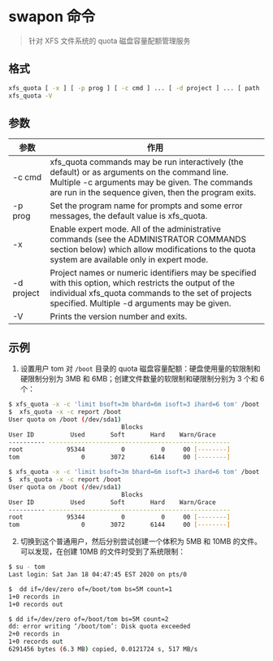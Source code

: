 # swapon 命令

> 针对 XFS 文件系统的 quota 磁盘容量配额管理服务

## 格式

```bash
xfs_quota [ -x ] [ -p prog ] [ -c cmd ] ... [ -d project ] ... [ path ... ]
xfs_quota -V
```

## 参数

| 参数 | 作用 |
| --------- | --------- |
| -c cmd | xfs_quota commands may be run interactively (the default) or as arguments on the command line. Multiple -c arguments may be given. The commands are run in the sequence given, then the program exits. |
| -p prog | Set the program name for prompts and some error messages, the default value is xfs_quota. |
| -x | Enable expert mode. All of the administrative commands (see the ADMINISTRATOR COMMANDS section below) which allow modifications to the quota system are available only in expert mode. |
| -d project | Project names or numeric identifiers may be specified with this option, which restricts the output of the individual xfs_quota commands to the set of projects specified. Multiple -d arguments may be given. |
| -V | Prints the version number and exits. |

## 示例

1. 设置用户 tom 对 `/boot` 目录的 quota 磁盘容量配额：硬盘使用量的软限制和硬限制分别为 3MB 和 6MB；创建文件数量的软限制和硬限制分别为 3 个和 6 个：

```bash
$ xfs_quota -x -c 'limit bsoft=3m bhard=6m isoft=3 ihard=6 tom' /boot
$  xfs_quota -x -c report /boot
User quota on /boot (/dev/sda1)
                               Blocks                     
User ID          Used       Soft       Hard    Warn/Grace     
---------- -------------------------------------------------- 
root            95344          0          0     00 [--------]
tom                 0       3072       6144     00 [--------]
```

```bash
$ xfs_quota -x -c 'limit bsoft=3m bhard=6m isoft=3 ihard=6 tom' /boot
$  xfs_quota -x -c report /boot
User quota on /boot (/dev/sda1)
                               Blocks                     
User ID          Used       Soft       Hard    Warn/Grace     
---------- -------------------------------------------------- 
root            95344          0          0     00 [--------]
tom                 0       3072       6144     00 [--------]
```

2. 切换到这个普通用户，然后分别尝试创建一个体积为 5MB 和 10MB 的文件。可以发现，在创建 10MB 的文件时受到了系统限制：

```bash
$ su - tom
Last login: Sat Jan 18 04:47:45 EST 2020 on pts/0

$  dd if=/dev/zero of=/boot/tom bs=5M count=1
1+0 records in
1+0 records out

$ dd if=/dev/zero of=/boot/tom bs=5M count=2
dd: error writing ‘/boot/tom’: Disk quota exceeded
2+0 records in
1+0 records out
6291456 bytes (6.3 MB) copied, 0.0121724 s, 517 MB/s
```
